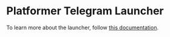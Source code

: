 # Platformer Telegram Launcher

To learn more about the launcher, follow [this documentation](https://docs.mini-apps.store/launchers/telegram).